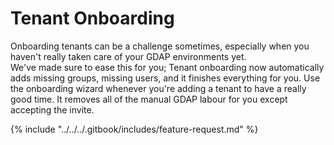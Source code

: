 # Tenant Onboarding

Onboarding tenants can be a challenge sometimes, especially when you haven't really taken care of your GDAP environments yet. \
We've made sure to ease this for you; Tenant onboarding now automatically adds missing groups, missing users, and it finishes everything for you. Use the onboarding wizard whenever you're adding a tenant to have a really good time. It removes all of the manual GDAP labour for you except accepting the invite.



{% include "../../../.gitbook/includes/feature-request.md" %}
